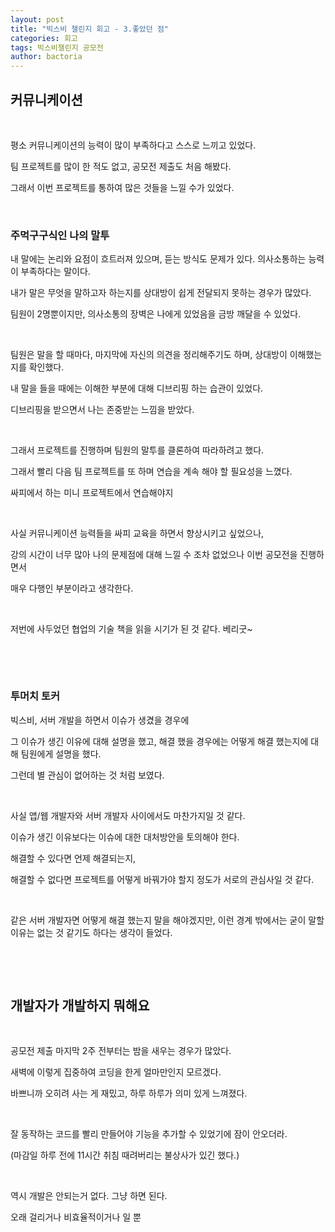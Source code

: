```yaml
---
layout: post
title: "빅스비 챌린지 회고 - 3.좋았던 점"
categories: 회고
tags: 빅스비챌린지 공모전
author: bactoria
---
```


## 커뮤니케이션

&nbsp;

평소 커뮤니케이션의 능력이 많이 부족하다고 스스로 느끼고 있었다.

팀 프로젝트를 많이 한 적도 없고, 공모전 제출도 처음 해봤다.

그래서 이번 프로젝트를 통하여 많은 것들을 느낄 수가 있었다.

&nbsp;

### 주먹구구식인 나의 말투

내 말에는 논리와 요점이 흐트러져 있으며, 듣는 방식도 문제가 있다. 의사소통하는 능력이 부족하다는 말이다.

내가 말은 무엇을 말하고자 하는지를 상대방이 쉽게 전달되지 못하는 경우가 많았다.

팀원이 2명뿐이지만, 의사소통의 장벽은 나에게 있었음을 금방 깨달을 수 있었다.

&nbsp;

팀원은 말을 할 때마다, 마지막에 자신의 의견을 정리해주기도 하며, 상대방이 이해했는지를 확인했다.

내 말을 들을 때에는 이해한 부분에 대해 디브리핑 하는 습관이 있었다.

디브리핑을 받으면서 나는 존중받는 느낌을 받았다.

&nbsp;

그래서 프로젝트를 진행하며 팀원의 말투를 클론하여 따라하려고 했다.

그래서 빨리 다음 팀 프로젝트를 또 하며 연습을 계속 해야 할 필요성을 느꼈다.

싸피에서 하는 미니 프로젝트에서 연습해야지

&nbsp;

사실 커뮤니케이션 능력들을 싸피 교육을 하면서 향상시키고 싶었으나, 

강의 시간이 너무 많아 나의 문제점에 대해 느낄 수 조차 없었으나 이번 공모전을 진행하면서

매우 다행인 부분이라고 생각한다.

&nbsp;

저번에 사두었던 협업의 기술 책을 읽을 시기가 된 것 같다. 베리굿~

&nbsp;

&nbsp;

### 투머치 토커

빅스비, 서버 개발을 하면서 이슈가 생겼을 경우에 

그 이슈가 생긴 이유에 대해 설명을 했고, 해결 했을 경우에는 어떻게 해결 했는지에 대해 팀원에게 설명을 했다.

그런데 별 관심이 없어하는 것 처럼 보였다.

&nbsp;

사실 앱/웹 개발자와 서버 개발자 사이에서도 마찬가지일 것 같다.

이슈가 생긴 이유보다는 이슈에 대한 대처방안을 토의해야 한다.

해결할 수 있다면 언제 해결되는지, 

해결할 수 없다면 프로젝트를 어떻게 바꿔가야 할지 정도가 서로의 관심사일 것 같다.

&nbsp;

같은 서버 개발자면 어떻게 해결 했는지 말을 해야겠지만, 이런 경계 밖에서는 굳이 말할 이유는 없는 것 같기도 하다는 생각이 들었다.

&nbsp;

&nbsp;

## 개발자가 개발하지 뭐해요

&nbsp;

공모전 제출 마지막 2주 전부터는 밤을 새우는 경우가 많았다.

새벽에 이렇게 집중하여 코딩을 한게 얼마만인지 모르겠다.

바쁘니까 오히려 사는 게 재밌고, 하루 하루가 의미 있게 느껴졌다. 

&nbsp;

잘 동작하는 코드를 빨리 만들어야 기능을 추가할 수 있었기에 잠이 안오더라.

(마감일 하루 전에 11시간 취침 때려버리는 불상사가 있긴 했다.)

&nbsp;

역시 개발은 안되는거 없다. 그냥 하면 된다. 

오래 걸리거나 비효율적이거나 일 뿐